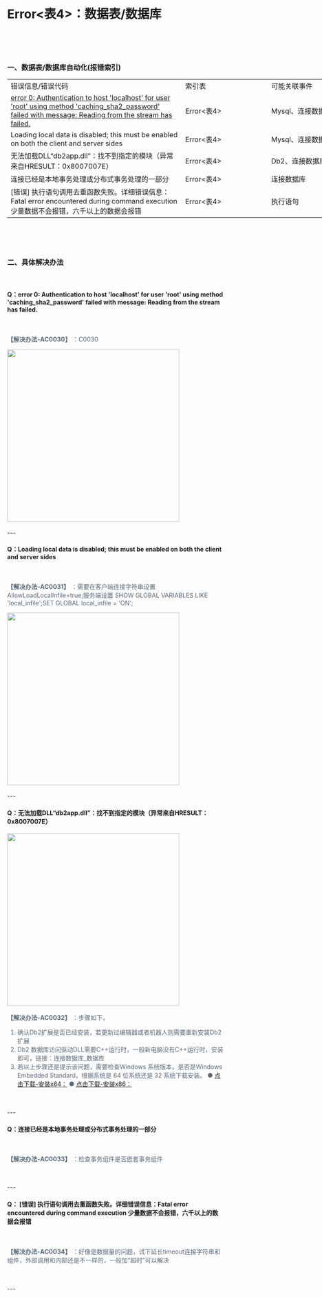 # Error<表4>：数据表/数据库



<br><br><br>


### 一、数据表/数据库自动化(报错索引)

<table  border="0" cellpadding="0" cellspacing="0" style="width:756.70pt;border-collapse:collapse;table-layout:fixed;">
   <colgroup><col width="308.65" style="mso-width-source:userset;mso-width-alt:15049;">
   <col width="149.35" span="3" style="mso-width-source:userset;mso-width-alt:7282;">
   </colgroup><tbody><tr height="17" style="height:17.00pt;">
    <td class="xl65" height="17" width="308.65" x:autofilter="all" x:autofilterrange="$A$1:D6" style="height:17.00pt;width:308.65pt;" x:str="">错误信息/错误代码</td>
    <td class="xl66" width="149.35" x:autofilter="all" style="width:149.35pt;" x:str="">索引表</td>
    <td class="xl65" width="149.35" x:autofilter="all" style="width:149.35pt;" x:str="">可能关联事件</td>
    <td class="xl65" width="149.35" x:autofilter="all" style="width:149.35pt;" x:str="">索引编号</td>
   </tr>
   <tr height="51" style="height:51.00pt;">
    <td class="xl67" height="51" style="height:51.00pt;" x:str=""><a href="http://localhost/" target="_parent" title="http://localhost">error 0: Authentication to host 'localhost' for user 'root' using method 'caching_sha2_password' failed with message: Reading from the stream has failed.</a></td>
    <td class="xl68" x:str="">Error&lt;表4&gt;</td>
    <td class="xl68" x:str="">Mysql、连接数据库</td>
    <td class="xl68" x:str="">AC0030</td>
   </tr>
   <tr height="34" style="height:34.00pt;">
    <td class="xl68" height="34" style="height:34.00pt;" x:str="">Loading local data is disabled; this must be enabled on both the client and server sides</td>
    <td class="xl68" x:str="">Error&lt;表4&gt;</td>
    <td class="xl68" x:str="">Mysql、连接数据库</td>
    <td class="xl68" x:str="">AC0031</td>
   </tr>
   <tr height="34" style="height:34.00pt;">
    <td class="xl68" height="34" style="height:34.00pt;" x:str="">无法加载DLL“db2app.dll”：找不到指定的模块（异常来自HRESULT：0x8007007E）</td>
    <td class="xl68" x:str="">Error&lt;表4&gt;</td>
    <td class="xl68" x:str="">Db2、连接数据库</td>
    <td class="xl68" x:str="">AC0032</td>
   </tr>
   <tr height="17" style="height:17.00pt;">
    <td class="xl68" height="17" style="height:17.00pt;" x:str="">连接已经是本地事务处理或分布式事务处理的一部分</td>
    <td class="xl68" x:str="">Error&lt;表4&gt;</td>
    <td class="xl68" x:str="">连接数据库</td>
    <td class="xl68" x:str="">AC0033</td>
   </tr>
   <tr height="51" style="height:51.00pt;">
    <td class="xl68" height="51" style="height:51.00pt;" x:str="">[错误] 执行语句调用去重函数失败。详细错误信息：Fatal error encountered during command execution 少量数据不会报错，六千以上的数据会报错</td>
    <td class="xl68" x:str="">Error&lt;表4&gt;</td>
    <td class="xl68" x:str="">执行语句</td>
    <td class="xl68" x:str="">AC0034</td>
   </tr>
   <!--[if supportMisalignedColumns]-->
    <tr width="0" style="display:none;">
     <td width="309" style="width:309;"></td>
     <td width="149" style="width:149;"></td>
    </tr>
   <!--[endif]-->
  </tbody></table>

<br><br><br>

### 二、具体解决办法

<br>

#### Q：error 0: Authentication to host 'localhost' for user 'root' using method 'caching_sha2_password' failed with message: Reading from the stream has failed.

<font color=5a6877>
<br>

**【解决办法-AC0030】** ：C0030

<img width = '400'  src ="https://docimages.blob.core.chinacloudapi.cn/images/troubleshoot/AC0030.jpg"/>

</font>
<br><br>
---
<br>

#### Q：Loading local data is disabled; this must be enabled on both the client and server sides

<font color=5a6877>
<br>

**【解决办法-AC0031】** ：需要在客户端连接字符串设置 AllowLoadLocalInfile=true;服务端设置 SHOW GLOBAL VARIABLES LIKE 'local_infile';SET GLOBAL local_infile = 'ON';<br>

<img width = '400'  src ="https://docimages.blob.core.chinacloudapi.cn/images/troubleshoot/AC0031.png"/>


</font>
<br><br>
---
<br>

#### Q：无法加载DLL“db2app.dll”：找不到指定的模块（异常来自HRESULT：0x8007007E）

<img width = '400'  src ="https://docimages.blob.core.chinacloudapi.cn/images/troubleshoot/AC0032-1.png"/>

<font color=5a6877>

<br>

**【解决办法-AC0032】** ：步骤如下，
1. 确认Db2扩展是否已经安装，若更新过编辑器或者机器人则需要重新安装Db2扩展
2. Db2 数据库访问驱动DLL需要C++运行时，一般新电脑没有C++运行时，安装即可，链接：连接数据库_数据库
3. 若以上步骤还是提示该问题，需要检查Windows 系统版本，是否是Windows Embedded Standard，根据系统是 64 位系统还是 32 系统下载安装。 
●  [点击下载-安装x64：](https://share.weiyun.com/FFxPWka7)
●  [点击下载-安装x86：](https://share.weiyun.com/DBAnBZBe)

</font>
<br><br>
---
<br>

#### Q：连接已经是本地事务处理或分布式事务处理的一部分

<font color=5a6877>
<br>

**【解决办法-AC0033】** ：检查事务组件是否嵌套事务组件

</font>
<br><br>
---
<br>


#### Q： [错误] 执行语句调用去重函数失败。详细错误信息：Fatal error encountered during command execution   少量数据不会报错，六千以上的数据会报错

<font color=5a6877>
<br>

**【解决办法-AC0034】** ：好像是数据量的问题，试下延长timeout连接字符串和组件，外部调用和内部还是不一样的，一般加“超时”可以解决 

</font>
<br><br>
---
<br>

